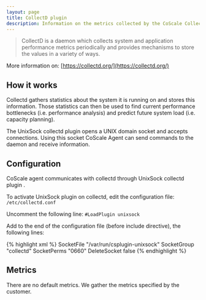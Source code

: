 ```yaml
---
layout: page
title: CollectD plugin
description: Information on the metrics collected by the CoScale CollectD plugin.
---
```


> CollectD is a daemon which collects system and application performance metrics periodically and provides mechanisms to store the values in a variety of ways.

More information on: [https://collectd.org/](https://collectd.org/)

## How it works

Collectd gathers statistics about the system it is running on and stores this information. Those statistics can then be used to find current performance bottlenecks (i.e. performance analysis) and predict future system load (i.e. capacity planning).

The UnixSock collectd plugin opens a UNIX domain socket and accepts connections. Using this socket CoScale Agent can send commands to the daemon and receive information.

## Configuration

CoScale agent communicates with collectd through UnixSock collectd plugin .

To activate UnixSock plugin on collectd, edit the configuration file: `/etc/collectd.conf`

Uncomment the following line:
`#LoadPlugin unixsock`

Add to the end of the configuration file (before include directive), the following lines:

{% highlight xml %} 
<Plugin unixsock>
    SocketFile "/var/run/csplugin-unixsock"
    SocketGroup "collectd"
    SocketPerms "0660"
    DeleteSocket false
</Plugin>
{% endhighlight %}

## Metrics

There are no default metrics. We gather the metrics specified by the customer.
